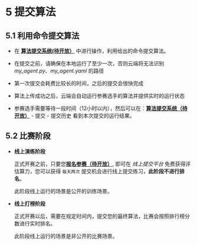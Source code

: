 # 5 提交算法

## 5.1 利用命令提交算法

- 在 [**算法提交系统(待开放）**](#) 中进行操作，利用给出的命令提交算法。

- 在提交之前，请确保在本地运行了至少一次，否则云端将无法识别 *my_agent.py*、*my_agent.yaml* 的路径

- 第一次提交会耗费比较长的时间，之后的提交会很快完成

- 算法上传成功之后，云端会自动运行参赛选手的算法并提供实时的运行状态

- 参赛选手需要等待一段时间（12小时以内），然后可以在：[**算法提交系统（待开放）**](#) - 提交 - 提交历史 看到本次提交的运行结果。

<!-- > 提示：当前版本 `dora` 存在问题，可能导致运行失败，如果您的提交运行失败，我们会检查日志。如果是因为 `dora` 导致的运行失败，我们会重新运行，直到成功为止。 -->

## 5.2 比赛阶段

- **线上演练阶段**

    正式开赛之前，只要您[**报名参赛（待开放）**](#), 即可在 *线上提交平台* 免费获得评估算力，您可以获得 `每天两次` 提交机会进行线上提交练习，**此阶段不进行排名**。

    此阶段线上运行的场景是公开的训练场景。

- **线上打榜阶段**

    正式开赛以后，需要在规定时间内，提交您的最终算法，比赛会按照排行榜分数进行实时排名。

    此阶段线上运行的场景是非公开的比赛场景。